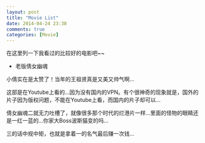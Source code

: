 ```yaml
---
layout: post
title: "Movie List"
date: 2014-04-24 23:30
comments: true
categories: [Movie]
---
```


在这里列一下我看过的比较好的电影吧~~

<!--more-->

* 老版倩女幽魂

小倩实在是太赞了！当年的王祖贤真是又美又帅气啊...

这部是在Youtube上看的...因为没有国内的VPN。有个很神奇的现象就是，国外的片子因为版权问题，不能在Youtube上看，而国内的片子却可以...

倩女幽魂二就无力吐槽了，就像很多那个时代的烂港片一样...里面的怪物的眼睛还是一红一蓝的...你家大Boss波斯猫变的吗...

三的话中规中矩，也就是拿着一的名气最后赚一次钱...
